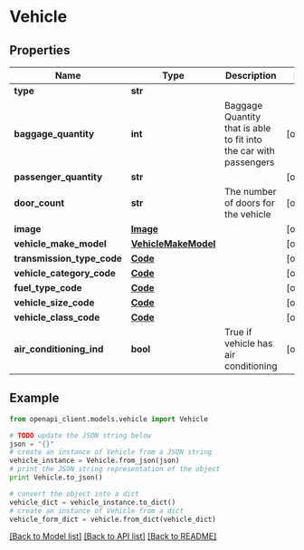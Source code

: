 # Vehicle


## Properties
Name | Type | Description | Notes
------------ | ------------- | ------------- | -------------
**type** | **str** |  | 
**baggage_quantity** | **int** | Baggage Quantity that is able to fit into the car with passengers | [optional] 
**passenger_quantity** | **str** |  | [optional] 
**door_count** | **str** | The number of doors for the vehicle | [optional] 
**image** | [**Image**](Image.md) |  | [optional] 
**vehicle_make_model** | [**VehicleMakeModel**](VehicleMakeModel.md) |  | [optional] 
**transmission_type_code** | [**Code**](Code.md) |  | [optional] 
**vehicle_category_code** | [**Code**](Code.md) |  | [optional] 
**fuel_type_code** | [**Code**](Code.md) |  | [optional] 
**vehicle_size_code** | [**Code**](Code.md) |  | [optional] 
**vehicle_class_code** | [**Code**](Code.md) |  | [optional] 
**air_conditioning_ind** | **bool** | True if vehicle has air conditioning | [optional] 

## Example

```python
from openapi_client.models.vehicle import Vehicle

# TODO update the JSON string below
json = "{}"
# create an instance of Vehicle from a JSON string
vehicle_instance = Vehicle.from_json(json)
# print the JSON string representation of the object
print Vehicle.to_json()

# convert the object into a dict
vehicle_dict = vehicle_instance.to_dict()
# create an instance of Vehicle from a dict
vehicle_form_dict = vehicle.from_dict(vehicle_dict)
```
[[Back to Model list]](../README.md#documentation-for-models) [[Back to API list]](../README.md#documentation-for-api-endpoints) [[Back to README]](../README.md)


